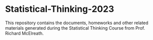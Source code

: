 # Statistical-Thinking-2023
This repository contains the documents, homeworks and other related materials generated during the Statistical Thinking Course from Prof. Richard McElreath.
